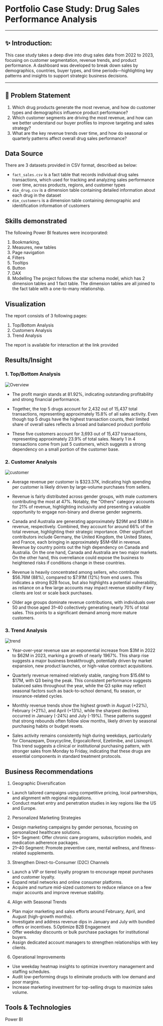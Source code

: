 # Portfolio Case Study: Drug Sales Performance Analysis

---
## ✨ Introduction:
This case study takes a deep dive into drug sales data from 2022 to 2023, focusing on customer segmentation, revenue trends, and product performance. A dashboard was developed to break down sales by demographics, countries, buyer types, and time periods—highlighting key patterns and insights to support strategic business decisions.

---
## 📃 Problem Statement
1. Which drug products generate the most revenue, and how do customer types and demographics influence product performance?
2. Which customer segments are driving the most revenue, and how can we better understand our buyer profiles to improve targeting and sales strategy?
3. What are the key revenue trends over time, and how do seasonal or quarterly patterns affect overall drug sales performance?

## Data Source
There are 3 datasets provided in CSV format, described as below:
- `fact_sales.csv` is a fact table that records individual drug sales transactions, which used for tracking and analyzing sales performance over time, across products, regions, and customer types
- `dim_drug.csv` is a dimension table containing detailed information about each drug in the dataset
- `dim_customers` is a dimension table containing demographic and identification information of customers

## Skills demonstrated
The following Power BI features were incorporated:
1. Bookmarking,
2. Measures, new tables
3. Page navigation
4. Filters
5. Tooltips
6. Button
7. DAX 
8. Modelling
The project follows the star schema model, which has 2 dimension tables and 1 fact table. The dimension tables are all joined to the fact table with a one-to-many relationship.

## Visualization
The report consists of 3 following pages:
1. Top/Bottom Analysis
2. Customers Analysis
3. Trend Analysis

The report is available for interaction at the link provided

## Results/Insight
### 1. Top/Bottom Analysis

![Overview](Images/Overview.png)


- The profit margin stands at 81.92%, indicating outstanding profitability and strong financial performance.

- Together, the top 5 drugs account for 2,432 out of 15,437 total transactions, representing approximately 15.8% of all sales activity. Even though top 5 drugs have the highest transaction counts, their limited share of overall sales reflects a broad and balanced product portfolio

- These five customers account for 3,693 out of 15,437 transactions, representing approximately 23.9% of total sales. Nearly 1 in 4 transactions come from just 5 customers, which suggests a strong dependency on a small portion of the customer base.

### 2. Customer Analysis

![customer](Images/customer.png)

- Average revenue per customer is $323.37K, indicating high spending per customer is likely driven by large-volume purchases from sellers.

- Revenue is fairly distributed across gender groups, with male customers contributing the most at 47%. Notably, the "Others" category accounts for 21% of revenue, highlighting inclusivity and presenting a valuable opportunity to engage non-binary and diverse gender segments.

- Canada and Australia are generating approximately $29M and $14M in revenue, respectively. Combined, they account for around 66% of the total revenue, highlighting their strategic importance. Other significant contributors include Germany, the United Kingdom, the United States, and France, each bringing in approximately $5M–6M in revenue. Revenue by country points out the high dependency on Canada and Australia. On the one hand, Canada and Australia are two major markets. On the other hand, this overreliance could expose the business to heightened risks if conditions change in these countries.

- Revenue is heavily concentrated among sellers, who contribute $56.76M (88%), compared to $7.91M (12%) from end users. This indicates a strong B2B focus, but also highlights a potential vulnerability, as reliance on a few large accounts may impact revenue stability if key clients are lost or scale back purchases.

- Older age groups dominate revenue contributions, with individuals over 50 and those aged 31–40 collectively generating nearly 70% of total sales. This points to a significant demand among more mature customers.

### 3. Trend Analysis

![trend](Images/drug.png)

- Year-over-year revenue saw an exponential increase from $3M in 2022 to $62M in 2023, marking a growth of nearly 1967%. This sharp rise suggests a major business breakthrough, potentially driven by market expansion, new product launches, or high-value contract acquisitions.

- Quarterly revenue remained relatively stable, ranging from $15.6M to $17M, with Q3 being the peak. This consistent performance suggests balanced sales throughout the year, while the Q3 spike may reflect seasonal factors such as back-to-school demand, flu season, or insurance-related cycles.

- Monthly revenue trends show the highest growth in August (+22%), February (+21%), and April (+13%), while the sharpest declines occurred in January (-24%) and July (-19%). These patterns suggest that strong rebounds often follow slow months, likely driven by seasonal purchasing habits or budget resets.

- Sales activity remains consistently high during weekdays, particularly for Clonazepam, Doxycycline, Ergocalciferol, Ezetimibe, and Lisinopril. This trend suggests a clinical or institutional purchasing pattern, with stronger sales from Monday to Friday, indicating that these drugs are essential components in standard treatment protocols.


## Business Recommendations
1. Geographic Diversification
- Launch tailored campaigns using competitive pricing, local partnerships, and alignment with regional regulations.
- Conduct market entry and penetration studies in key regions like the US and Europe.
2. Personalized Marketing Strategies
- Design marketing campaigns by gender personas, focusing on personalized healthcare solutions.
- 50+ Segment: Offer chronic care programs, subscription models, and medication adherence packages.
- 21–40 Segment: Promote preventive care, mental wellness, and fitness-related supplements.
3. Strengthen Direct-to-Consumer (D2C) Channels
- Launch a VIP or tiered loyalty program to encourage repeat purchases and customer loyalty.
- Expand retail networks and online consumer platforms.
- Acquire and nurture mid-sized customers to reduce reliance on a few major accounts and improve revenue stability.
4. Align with Seasonal Trends
- Plan major marketing and sales efforts around February, April, and August (high-growth months).
- Investigate and address revenue dips in January and July with bundled offers or incentives.
5.Optimize B2B Engagement
- Offer weekday discounts or bulk purchase packages for institutional buyers.
- Assign dedicated account managers to strengthen relationships with key clients.
6. Operational Improvements
- Use weekday heatmap insights to optimize inventory management and staffing schedules.
- Audit low-performing drugs to eliminate products with low demand and poor margins.
- Increase marketing investment for top-selling drugs to maximize sales volume.

## Tools & Technologies
Power BI
